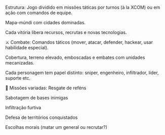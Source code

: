 Estrutura:
Jogo dividido em missões táticas por turnos (à la XCOM) ou em ação com comandos de equipe.

Mapa-múndi com cidades dominadas.

Cada vitória libera recursos, recrutas e novas tecnologias.

⚔️ Combate:
Comandos táticos (mover, atacar, defender, hackear, usar habilidade especial).

Cobertura, terreno elevado, emboscadas e embates com unidades mecanizadas.

Cada personagem tem papel distinto: sniper, engenheiro, infiltrador, líder, suporte etc.

🎯 Missões variadas:
Resgate de reféns

Sabotagem de bases inimigas

Infiltração furtiva

Defesa de territórios conquistados

Escolhas morais (matar um general ou recrutar?)

